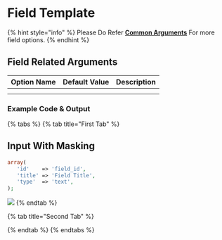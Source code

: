 # Field Template

{% hint style="info" %}
Please Do Refer [**Common Arguments**](https://wponion.gitbook.io/docs/fields) For more field options.
{% endhint %}

## Field Related Arguments

| **Option Name** | **Default Value** | **Description** |
| :--- | :--- | :--- |
|  |  |  |
|  |  |  |

### Example Code & Output

{% tabs %}
{% tab title="First Tab" %}
## Input With Masking

```php
array(
   'id'    => 'field_id',
   'title' => 'Field Title',
   'type'  => 'text',
);
```

![](../../.gitbook/assets/wponion-gif-logo.gif)
{% endtab %}

{% tab title="Second Tab" %}

{% endtab %}
{% endtabs %}



